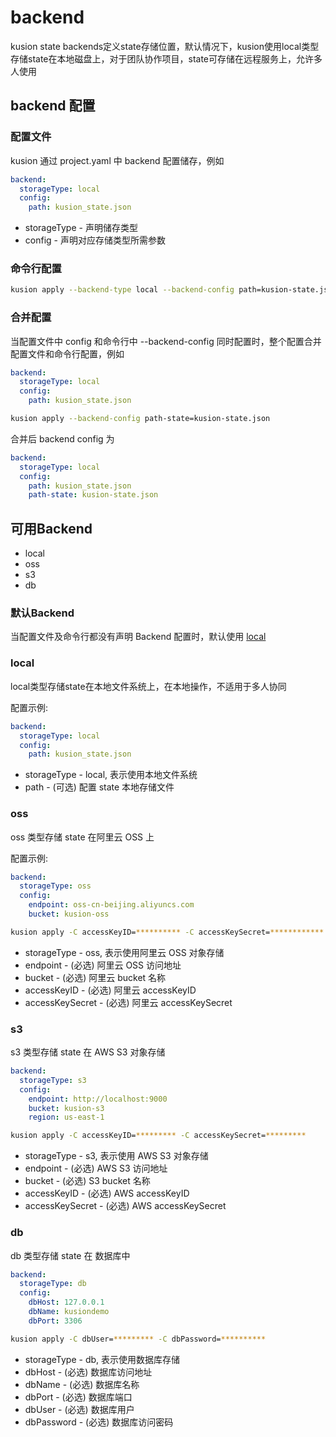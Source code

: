 # backend
kusion state backends定义state存储位置，默认情况下，kusion使用local类型存储state在本地磁盘上，对于团队协作项目，state可存储在远程服务上，允许多人使用

## backend 配置
### 配置文件

kusion 通过 project.yaml 中 backend 配置储存，例如
```yaml
backend:
  storageType: local
  config:
    path: kusion_state.json
```
* storageType - 声明储存类型
* config - 声明对应存储类型所需参数
### 命令行配置
```sh
kusion apply --backend-type local --backend-config path=kusion-state.json
```
### 合并配置
当配置文件中 config 和命令行中 --backend-config 同时配置时，整个配置合并配置文件和命令行配置，例如
```yaml
backend:
  storageType: local
  config:
    path: kusion_state.json
```

```sh
kusion apply --backend-config path-state=kusion-state.json
```
合并后 backend config 为
```yaml
backend:
  storageType: local
  config:
    path: kusion_state.json
    path-state: kusion-state.json
```

## 可用Backend
- local
- oss
- s3
- db

### 默认Backend

当配置文件及命令行都没有声明 Backend 配置时，默认使用 [local](#local)

### local
local类型存储state在本地文件系统上，在本地操作，不适用于多人协同

配置示例:
```yaml
backend:
  storageType: local
  config:
    path: kusion_state.json
```
* storageType - local, 表示使用本地文件系统
* path - (可选) 配置 state 本地存储文件

### oss

oss 类型存储 state 在阿里云 OSS 上

配置示例:
```yaml
backend:
  storageType: oss
  config:
    endpoint: oss-cn-beijing.aliyuncs.com
    bucket: kusion-oss
```
```sh
kusion apply -C accessKeyID=********** -C accessKeySecret=************
```

* storageType - oss, 表示使用阿里云 OSS 对象存储
* endpoint - (必选) 阿里云 OSS 访问地址
* bucket - (必选) 阿里云 bucket 名称
* accessKeyID - (必选) 阿里云 accessKeyID
* accessKeySecret - (必选) 阿里云 accessKeySecret

### s3 

s3 类型存储 state 在 AWS S3 对象存储

```yaml
backend:
  storageType: s3
  config:
    endpoint: http://localhost:9000
    bucket: kusion-s3
    region: us-east-1
```
```sh
kusion apply -C accessKeyID=********* -C accessKeySecret=*********
```

* storageType - s3, 表示使用 AWS S3 对象存储
* endpoint - (必选) AWS S3 访问地址
* bucket - (必选) S3 bucket 名称
* accessKeyID - (必选) AWS accessKeyID
* accessKeySecret - (必选) AWS accessKeySecret

### db

db 类型存储 state 在 数据库中

```yaml
backend:
  storageType: db
  config:
    dbHost: 127.0.0.1
    dbName: kusiondemo
    dbPort: 3306
```

```sh
kusion apply -C dbUser=********* -C dbPassword=**********
```

* storageType - db, 表示使用数据库存储
* dbHost - (必选) 数据库访问地址
* dbName - (必选) 数据库名称
* dbPort - (必选) 数据库端口
* dbUser - (必选) 数据库用户
* dbPassword - (必选) 数据库访问密码
